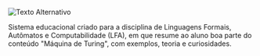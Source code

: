 
![Texto Alternativo](https://i.ibb.co/mBFqVq0/Captura-de-tela-2024-02-06-104933.png)

Sistema educacional criado para a disciplina de Linguagens Formais, Autômatos e Computabilidade (LFA), em que resume ao aluno boa parte do conteúdo "Máquina de Turing", com exemplos, teoria e curiosidades.
